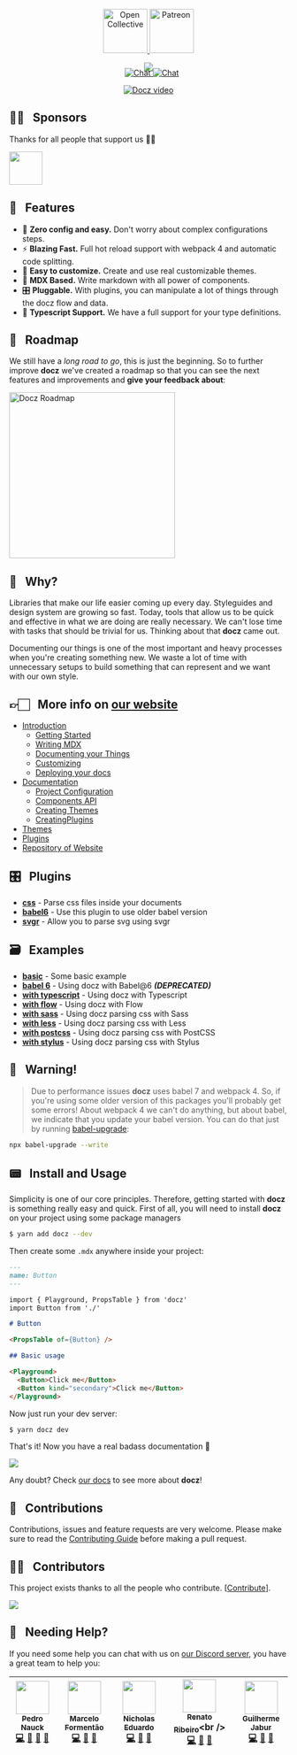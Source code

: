 <p align="center">
  <a href="https://opencollective.com/docz" target="_blank">
    <img src="https://cdn-std.dprcdn.net/files/acc_649651/Q5nVhT" height="80" alt="Open Collective">
  </a>
  <a href="https://www.patreon.com/pedronauck" target="_blank">
    <img src="https://cdn-std.dprcdn.net/files/acc_649651/plrSCT" height="80" alt="Patreon">
  </a>
</p>

<p align="center" style="margin-bottom: -20px">
  <img src="https://cdn-std.dprcdn.net/files/acc_649651/BSPk3z">
</p>

<p align="center">
  <img src="https://badgen.net/npm/v/docz" alt="">
  <img src="https://badgen.net/badge/license/MIT/blue" alt="">
  <img src="https://badgen.net/npm/dt/express" alt="">
  <a href="https://discord.gg/YQE4MbD">
    <img src="https://img.shields.io/badge/chat-on%20discord-7289da.svg" alt="Chat">
  </a>
  <a href="https://discord.gg/YQE4MbD">
    <img src="https://img.shields.io/badge/check-our%20roadmap-5362F5.svg" alt="Chat">
  </a>
</p>


<p align="center">
  <a href="http://docz.site" target="_blank">
    <img src="https://cdn-std.dprcdn.net/files/acc_649651/lvs55S" alt="Docz video">
  </a>
</p>

## 🙌🏻 &nbsp; Sponsors

Thanks for all people that support us 🙏🏻

<a href="https://impulso.work" target="_blank">
  <img src="https://cdn-std.dprcdn.net/files/acc_649651/OosgCe" width="60">
</a>

## 🎩 &nbsp; Features

- 🧘 **Zero config and easy.** Don't worry about complex configurations steps.
- ⚡️ **Blazing Fast.** Full hot reload support with webpack 4 and automatic code splitting.
- 💅 **Easy to customize.** Create and use real customizable themes.
- 📝 **MDX Based.** Write markdown with all power of components.
- 🎛 **Pluggable.** With plugins, you can manipulate a lot of things through the docz flow and data.
- 🔐 **Typescript Support.** We have a full support for your type definitions.

## 🚀 &nbsp; Roadmap

We still have a *long road to go*, this is just the beginning. So to further improve **docz** we've created a roadmap so that you can see the next features and improvements and **give your feedback about**:

<a href="http://feedback.docz.site/roadmap" target="_blank">
  <img src="https://cdn-std.dprcdn.net/files/acc_649651/ogSCYY" alt="Docz Roadmap" width="300">
</a>

## 🤔 &nbsp; Why?

Libraries that make our life easier coming up every day. Styleguides and design system are growing so fast. Today, tools that allow us to be quick and effective in what we are doing are really necessary. We can't lose time with tasks that should be trivial for us. Thinking about that **docz** came out.

Documenting our things is one of the most important and heavy processes when you're creating something new. We waste a lot of time with unnecessary setups to build something that can represent and we want with our own style.

## 👉🏻 &nbsp; More info on [our website](https://docz.site)

- [Introduction](http://www.docz.site/introduction)
  - [Getting Started](http://www.docz.site/introduction/getting-started)
  - [Writing MDX](http://www.docz.site/introduction/writing-mdx)
  - [Documenting your Things](http://www.docz.site/introduction/documenting-your-things)
  - [Customizing](http://www.docz.site/introduction/customizing)
  - [Deploying your docs](http://www.docz.site/introduction/deploying-your-docs)
- [Documentation](http://www.docz.site/documentation)
  - [Project Configuration](http://www.docz.site/documentation/project-configuration)
  - [Components API](http://www.docz.site/documentation/components-api)
  - [Creating Themes](http://www.docz.site/documentation/creating-themes)
  - [CreatingPlugins](http://www.docz.site/documentation/creating-plugins)
- [Themes](http://www.docz.site/themes)
- [Plugins](http://www.docz.site/plugins)
- [Repository of Website](https://github.com/pedronauck/docz-website)

## 🎛 &nbsp; Plugins

- **[css](https://github.com/pedronauck/docz/blob/master/packages/docz-plugin-css)** - Parse css files inside your documents
- **[babel6](https://github.com/pedronauck/docz/blob/master/packages/docz-plugin-babel6)** - Use this plugin to use older babel version
- **[svgr](https://github.com/pedronauck/docz/blob/master/packages/docz-plugin-svgr)** - Allow you to parse svg using svgr

## 🗃 &nbsp; Examples

- **[basic](https://github.com/pedronauck/docz/tree/master/examples/basic)** - Some basic example
- **[babel 6](https://github.com/pedronauck/docz/tree/master/examples/babel6)** - Using docz with Babel@6 ***(DEPRECATED)️***
- **[with typescript](https://github.com/pedronauck/docz/tree/master/examples/typescript)** - Using docz with Typescript
- **[with flow](https://github.com/pedronauck/docz/tree/master/examples/flow)** - Using docz with Flow
- **[with sass](https://github.com/pedronauck/docz/tree/master/examples/css-sass)** - Using docz parsing css with Sass
- **[with less](https://github.com/pedronauck/docz/tree/master/examples/css-less)** - Using docz parsing css with Less
- **[with postcss](https://github.com/pedronauck/docz/tree/master/examples/css-postcss)** - Using docz parsing css with PostCSS
- **[with stylus](https://github.com/pedronauck/docz/tree/master/examples/css-stylus)** - Using docz parsing css with Stylus

## 🚧 &nbsp; Warning!

> Due to performance issues **docz** uses babel 7 and webpack 4. So, if you're using some older version of this packages you'll probably get some errors! About webpack 4 we can't do anything, but about babel, we indicate that you update your babel version. You can do that just by running [babel-upgrade](https://github.com/babel/babel-upgrade):

```bash
npx babel-upgrade --write
```
## 📟 &nbsp; Install and Usage

Simplicity is one of our core principles. Therefore, getting started with **docz** is something really easy and quick. First of all, you will need to install **docz** on your project using some package managers

```bash
$ yarn add docz --dev
```

Then create some `.mdx` anywhere inside your project:

```markdown
---
name: Button
---

import { Playground, PropsTable } from 'docz'
import Button from './'

# Button

<PropsTable of={Button} />

## Basic usage

<Playground>
  <Button>Click me</Button>
  <Button kind="secondary">Click me</Button>
</Playground>
```

Now just run your dev server:

```bash
$ yarn docz dev
```

That's it! Now you have a real badass documentation 👊

![](https://cdn-std.dprcdn.net/files/acc_649651/7RRXv)

Any doubt? Check [our docs](http://docz.site) to see more about **docz**!

## 🤝 &nbsp; Contributions

Contributions, issues and feature requests are very welcome.
Please make sure to read the [Contributing Guide](/CONTRIBUTING.md) before making a pull request.

## 💪🏻 &nbsp; Contributors

This project exists thanks to all the people who contribute. [[Contribute](CONTRIBUTING.md)].

<a href="https://github.com/pedronauck/docz/graphs/contributors"><img src="https://opencollective.com/docz/contributors.svg?width=890&button=false" /></a>

## 💭 &nbsp; Needing Help?

If you need some help you can chat with us on [our Discord server](https://discord.gg/Qec87en), you have a great team to help you:

<!-- ALL-CONTRIBUTORS-LIST:START - Do not remove or modify this section -->
<!-- prettier-ignore -->
| [<img src="https://avatars3.githubusercontent.com/u/2029172?v=4" width="60px;"/><br /><sub><b>Pedro Nauck</b></sub>](https://github.com/pedronauck)<br />[💻](https://github.com/pedronauck/docz/commits?author=pedronauck "Code") [📖](https://github.com/pedronauck/docz/commits?author=pedronauck "Documentation") [🐛](https://github.com/pedronauck/docz/issues?q=author%3Apedronauck "Bug reports") [👀](#review-pedronauck "Reviewed Pull Requests") | [<img src="https://avatars3.githubusercontent.com/u/5435657?v=4" width="60px;"/><br /><sub><b>Marcelo Formentão</b></sub>](https://github.com/marceloavf)<br />[💻](https://github.com/pedronauck/docz/commits?author=marceloavf "Code") [📖](https://github.com/pedronauck/docz/commits?author=marceloavf "Documentation") [🐛](https://github.com/pedronauck/docz/issues?q=author%3Amarceloavf "Bug reports") | [<img src="https://avatars0.githubusercontent.com/u/3238901?s=460&v=4" width="60px;"/><br /><sub><b>Nicholas Eduardo</b></sub>](https://github.com/nicholasess)<br />[💻](https://github.com/pedronauck/docz/commits?author=nicholasess "Code") [📖](https://github.com/pedronauck/docz/commits?author=nicholasess "Documentation") [🐛](https://github.com/pedronauck/docz/issues?q=author%3Anicholasess "Bug reports") | [<img src="https://avatars2.githubusercontent.com/u/3277185?v=4" width="60px;"/><br /><sub><b>Renato Ribeiro</b></sub>](http://twitter.com/renatorib_)<br />[💻](https://github.com/pedronauck/docz/commits?author=renatorib "Code") [📖](https://github.com/pedronauck/docz/commits?author=renatorib "Documentation") [🐛](https://github.com/pedronauck/docz/issues?q=author%3Arenatorib "Bug reports") | [<img src="https://avatars0.githubusercontent.com/u/13947203?v=4" width="60px;"/><br /><sub><b>Guilherme Jabur</b></sub>](https://github.com/jaburcodes)<br />[💻](https://github.com/pedronauck/docz/commits?author=jaburcodes "Code") [📖](https://github.com/pedronauck/docz/commits?author=jaburcodes "Documentation") [🐛](https://github.com/pedronauck/docz/issues?q=author%3Ajaburcodes "Bug reports") |
| :---: | :---: | :---: | :---: | :---: |
<!-- ALL-CONTRIBUTORS-LIST:END -->
